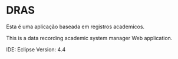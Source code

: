 # DRAS
Esta é uma aplicação baseada em registros academicos.

This is a data recording academic system manager Web application.

IDE: Eclipse
Version: 4.4
